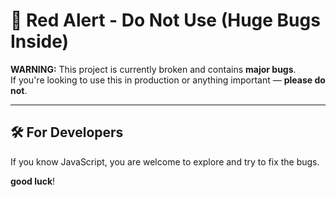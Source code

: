 # 🚨 Red Alert - Do Not Use (Huge Bugs Inside)

**WARNING:** This project is currently broken and contains **major bugs**.  
If you're looking to use this in production or anything important — **please do not**.

-------------------

## 🛠️ For Developers

If you know JavaScript, you are welcome to explore and try to fix the bugs.

**good luck**!




